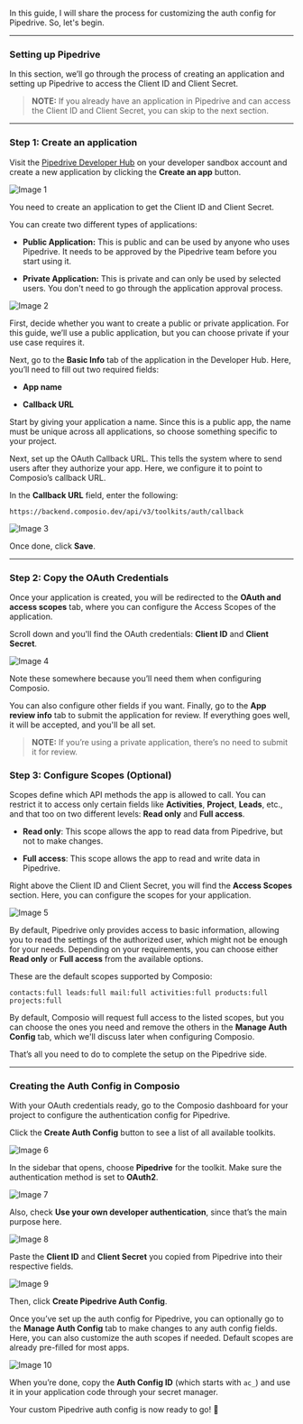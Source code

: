 In this guide, I will share the process for customizing the auth config for Pipedrive. So, let's begin.

---

### Setting up Pipedrive

In this section, we’ll go through the process of creating an application and setting up Pipedrive to access the Client ID and Client Secret.

> **NOTE:** If you already have an application in Pipedrive and can access the Client ID and Client Secret, you can skip to the next section.

---

### Step 1: Create an application

Visit the [Pipedrive Developer Hub](https://app.pipedrive.com/developer-hub) on your developer sandbox account and create a new application by clicking the **Create an app** button.

![Image 1](https://raw.githubusercontent.com/sunilcomposio/notion-to-github/main/images/notion/image_1.png)

You need to create an application to get the Client ID and Client Secret.

You can create two different types of applications:

- **Public Application:** This is public and can be used by anyone who uses Pipedrive. It needs to be approved by the Pipedrive team before you start using it.

- **Private Application:** This is private and can only be used by selected users. You don't need to go through the application approval process.

![Image 2](https://raw.githubusercontent.com/sunilcomposio/notion-to-github/main/images/notion/image_2.png)

First, decide whether you want to create a public or private application. For this guide, we’ll use a public application, but you can choose private if your use case requires it.

Next, go to the **Basic Info** tab of the application in the Developer Hub. Here, you’ll need to fill out two required fields:

- **App name**

- **Callback URL**

Start by giving your application a name. Since this is a public app, the name must be unique across all applications, so choose something specific to your project.

Next, set up the OAuth Callback URL. This tells the system where to send users after they authorize your app. Here, we configure it to point to Composio’s callback URL.

In the **Callback URL** field, enter the following:

```plain text
https://backend.composio.dev/api/v3/toolkits/auth/callback

```

![Image 3](https://raw.githubusercontent.com/sunilcomposio/notion-to-github/main/images/notion/image_3.png)

Once done, click **Save**.

---

### Step 2: Copy the OAuth Credentials

Once your application is created, you will be redirected to the **OAuth and access scopes** tab, where you can configure the Access Scopes of the application.

Scroll down and you'll find the OAuth credentials: **Client ID** and **Client Secret**.

![Image 4](https://raw.githubusercontent.com/sunilcomposio/notion-to-github/main/images/notion/image_4.png)

Note these somewhere because you’ll need them when configuring Composio.

You can also configure other fields if you want. Finally, go to the **App review info** tab to submit the application for review. If everything goes well, it will be accepted, and you'll be all set.

> **NOTE:** If you’re using a private application, there’s no need to submit it for review.

### Step 3: Configure Scopes (Optional)

Scopes define which API methods the app is allowed to call. You can restrict it to access only certain fields like **Activities**, **Project**, **Leads**, etc., and that too on two different levels: **Read only** and **Full access**.

- **Read only**: This scope allows the app to read data from Pipedrive, but not to make changes.

- **Full access**: This scope allows the app to read and write data in Pipedrive.

Right above the Client ID and Client Secret, you will find the **Access Scopes** section. Here, you can configure the scopes for your application.

![Image 5](https://raw.githubusercontent.com/sunilcomposio/notion-to-github/main/images/notion/image_5.png)

By default, Pipedrive only provides access to basic information, allowing you to read the settings of the authorized user, which might not be enough for your needs. Depending on your requirements, you can choose either **Read only** or **Full access** from the available options.

These are the default scopes supported by Composio:

```plain text
contacts:full leads:full mail:full activities:full products:full projects:full

```

By default, Composio will request full access to the listed scopes, but you can choose the ones you need and remove the others in the **Manage Auth Config** tab, which we'll discuss later when configuring Composio.

That’s all you need to do to complete the setup on the Pipedrive side.

---

### Creating the Auth Config in Composio

With your OAuth credentials ready, go to the Composio dashboard for your project to configure the authentication config for Pipedrive.

Click the **Create Auth Config** button to see a list of all available toolkits.

![Image 6](https://raw.githubusercontent.com/sunilcomposio/notion-to-github/main/images/notion/image_6.png)

In the sidebar that opens, choose **Pipedrive** for the toolkit. Make sure the authentication method is set to **OAuth2**.

![Image 7](https://raw.githubusercontent.com/sunilcomposio/notion-to-github/main/images/notion/image_7.png)

Also, check **Use your own developer authentication**, since that’s the main purpose here.

![Image 8](https://raw.githubusercontent.com/sunilcomposio/notion-to-github/main/images/notion/image_8.png)

Paste the **Client ID** and **Client Secret** you copied from Pipedrive into their respective fields.

![Image 9](https://raw.githubusercontent.com/sunilcomposio/notion-to-github/main/images/notion/image_9.png)

Then, click **Create Pipedrive Auth Config**.

Once you’ve set up the auth config for Pipedrive, you can optionally go to the **Manage Auth Config** tab to make changes to any auth config fields. Here, you can also customize the auth scopes if needed. Default scopes are already pre-filled for most apps.

![Image 10](https://raw.githubusercontent.com/sunilcomposio/notion-to-github/main/images/notion/image_10.png)

When you’re done, copy the **Auth Config ID** (which starts with `ac_`) and use it in your application code through your secret manager.

Your custom Pipedrive auth config is now ready to go! 🚀
